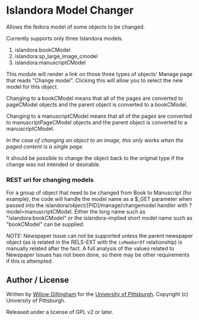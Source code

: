 # Islandora Model Changer
Allows the fedora model of some objects to be changed.

Currently supports only three Islandora models.
1. islandora:bookCModel
2. islandora:sp_large_image_cmodel
3. islandora:manuscriptCModel

This module will render a link on those three types of objects' Manage page that reads "Change model".  Clicking this will allow you to select the new model for this object.

Changing to a bookCModel means that all of the pages are converted to pageCModel objects and the parent object is converted to a bookCModel.

Changing to a manuscriptCModel means that all of the pages are converted to manuscriptPageCModel objects and the parent object is converted to a manuscriptCModel.

*In the case of changing an object to an image, this only works when the paged content is a single page.*


It should be possible to change the object back to the original type if the change was not intended or desirable.

### REST uri for changing models
For a group of object that need to be changed from Book to Manuscript (for example), the code will handle the model name as a $_GET parameter when passed into the islandora/object/[PID]/manage/changemodel handler with ?model=manuscriptCModel.  Either the long name such as "islandora:bookCModel" or the islandora-implied short model name such as "bookCModel" can be supplied.


*NOTE:* Newspaper Issue can not be supported unless the parent newspaper object (as is related in the RELS-EXT with the `isMemberOf` relationship) is manually related after the fact.
A full analysis of the values related to Newspaper Issues has not been done, so there may be other requirements if this is attempted.


## Author / License

Written by [Willow Gillingham](https://github.com/bgilling) for the [University of Pittsburgh](http://www.pitt.edu).  Copyright (c) University of Pittsburgh.

Released under a license of GPL v2 or later.

